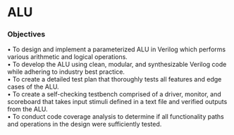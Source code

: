 # ALU
### Objectives  
•	To design and implement a parameterized ALU in Verilog which performs various arithmetic and logical operations.  
•	To develop the ALU using clean, modular, and synthesizable Verilog code while adhering to industry best practice.  
•	To create a detailed test plan that thoroughly tests all features and edge cases of the ALU.  
•	To create a self-checking testbench comprised of a driver, monitor, and scoreboard that takes input stimuli defined in a text file and verified outputs from the ALU.  
•	To conduct code coverage analysis to determine if all functionality paths and operations in the design were sufficiently tested.  
